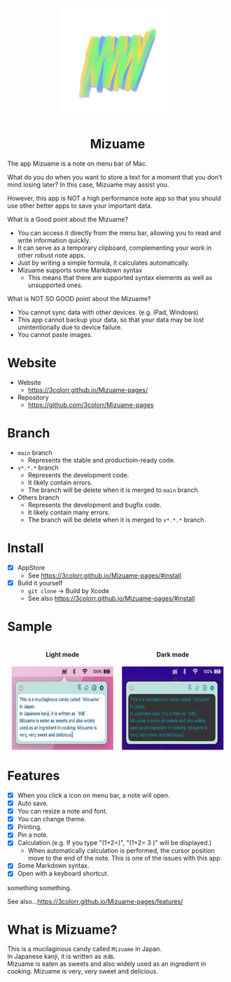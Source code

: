 <div align="center">
  <img src="MizuameLogo.png" alt="Mizuame Logo." width="256" height="256"/>
  <h1>Mizuame</h1>
</div>

The app Mizuame is a note on menu bar of Mac.  

What do you do when you want to store a text for a moment that you don’t mind losing later? In this case, Mizuame may assist you.  

However, this app is NOT a high performance note app so that you should use other better apps to save your important data.  

What is a Good point about the Mizuame?
- You can access it directly from the menu bar, allowing you to read and write information quickly.
- It can serve as a temporary clipboard, complementing your work in other robust note apps.
- Just by writing a simple formula, it calculates automatically.
- Mizuame supports some Markdown syntax
  - This means that there are supported syntax elements as well as unsupported ones.

What is NOT SO GOOD point about the Mizuame?
- You cannot sync data with other devices. (e.g. iPad, Windows)
- This app cannot backup your data, so that your data may be lost unintentionally due to device failure.
- You cannot paste images.

# Website
- Website
  - https://3colorr.github.io/Mizuame-pages/
- Repository
  - https://github.com/3colorr/Mizuame-pages

# Branch
- `main` branch
  - Represents the stable and productioin-ready code.
- `v*.*.*` branch
  - Represents the development code.
  - It likely contain errors.
  - The branch will be delete when it is merged to `main` branch.
- Others branch
  - Represents the development and bugfix code.
  - It likely contain many errors.
  - The branch will be delete when it is merged to `v*.*.*` branch.

# Install
- [x] AppStore
  - See https://3colorr.github.io/Mizuame-pages/#install
- [x] Build it yourself
  - `git clone` -> Build by Xcode
  - See also https://3colorr.github.io/Mizuame-pages/#install

# Sample
<div align="center" style="display: flex;">
  <div style="margin: 0px 10px 0px 10px">
    <h4>Light mode</h4>
    <img src="sample-light.png" alt="Light Mode." width="300" height="190"/>
  </div>
  <div style="margin: 0px 10px 0px 10px">
    <h4>Dark mode</h4>
    <img src="sample-dark.png" alt="Dark Mode." width="300" height="190"/>
  </div>
</div>


# Features
- [x] When you click a icon on menu bar, a note will open.
- [x] Auto save.
- [x] You can resize a note and font.
- [x] You can change theme.
- [x] Printing.
- [x] Pin a note.
- [x] Calculation.(e.g. If you type "(1+2=)", "(1+2= 3 )" will be displayed.)
   - When automatically calculation is performed, the cursor position move to the end of the note. This is one of the issues with this app.
- [x] Some Markdown syntax.
- [x] Open with a keyboard shortcut.

something something.  

See also...https://3colorr.github.io/Mizuame-pages/features/  

# What is Mizuame?
This is a mucilaginous candy called `Mizuame` in Japan.  
In Japanese kanji, it is written as `水飴`.  
Mizuame is eaten as sweets and also widely used as an ingredient in cooking. Mizuame is very, very sweet and delicious.
